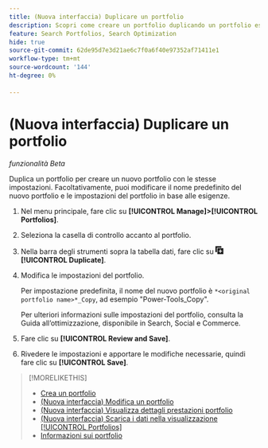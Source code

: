 ```yaml
---
title: (Nuova interfaccia) Duplicare un portfolio
description: Scopri come creare un portfolio duplicando un portfolio esistente.
feature: Search Portfolios, Search Optimization
hide: true
source-git-commit: 62de95d7e3d21ae6c7f0a6f40e97352af71411e1
workflow-type: tm+mt
source-wordcount: '144'
ht-degree: 0%

---
```


# (Nuova interfaccia) Duplicare un portfolio

*funzionalità Beta*

Duplica un portfolio per creare un nuovo portfolio con le stesse impostazioni. Facoltativamente, puoi modificare il nome predefinito del nuovo portfolio e le impostazioni del portfolio in base alle esigenze.

1. Nel menu principale, fare clic su **[!UICONTROL Manage]>[!UICONTROL Portfolios]**.

1. Seleziona la casella di controllo accanto al portfolio.

1. Nella barra degli strumenti sopra la tabella dati, fare clic su ![Duplica](/help/search-social-commerce/assets/duplicate.png "Duplica") **[!UICONTROL Duplicate]**.

1. Modifica le impostazioni del portfolio.

   Per impostazione predefinita, il nome del nuovo portfolio è `*<original portfolio name>*_Copy`, ad esempio &quot;Power-Tools_Copy&quot;.

   Per ulteriori informazioni sulle impostazioni del portfolio, consulta la Guida all’ottimizzazione, disponibile in Search, Social e Commerce.

1. Fare clic su **[!UICONTROL Review and Save]**.

1. Rivedere le impostazioni e apportare le modifiche necessarie, quindi fare clic su **[!UICONTROL Save]**.

>[!MORELIKETHIS]
>
>* [Crea un portfolio](portfolio-create.md)
>* [(Nuova interfaccia) Modifica un portfolio](portfolio-edit.md)
>* [(Nuova interfaccia) Visualizza dettagli prestazioni portfolio](portfolio-details.md)
>* [(Nuova interfaccia) Scarica i dati nella visualizzazione [!UICONTROL Portfolios]](portfolio-view-report.md)
>* [Informazioni sui portfolio](portfolio-about.md)
